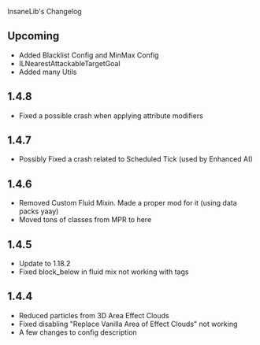 InsaneLib's Changelog

## Upcoming
* Added Blacklist Config and MinMax Config
* ILNearestAttackableTargetGoal
* Added many Utils

## 1.4.8
* Fixed a possible crash when applying attribute modifiers

## 1.4.7
* Possibly Fixed a crash related to Scheduled Tick (used by Enhanced AI)

## 1.4.6
* Removed Custom Fluid Mixin. Made a proper mod for it (using data packs yaay)
* Moved tons of classes from MPR to here

## 1.4.5
* Update to 1.18.2
* Fixed block_below in fluid mix not working with tags

## 1.4.4
* Reduced particles from 3D Area Effect Clouds
* Fixed disabling "Replace Vanilla Area of Effect Clouds" not working
* A few changes to config description